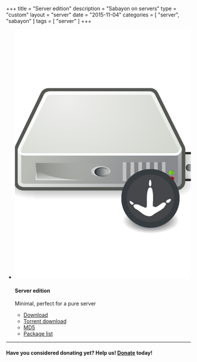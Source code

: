 +++
title = "Server edition"
description = "Sabayon on servers"
type = "custom"
layout = "server"
date = "2015-11-04"
categories = [ "server", "sabayon" ]
tags = [
    "server"
]
+++

* ![](/img/sabayon-server.png)

    #### Server edition

    Minimal, perfect for a pure server
    * [Download](http://dl.sabayon.org/iso/monthly/Sabayon_Linux_16.04_amd64_Server.iso)
    * [Torrent download](http://dl.sabayon.org/iso/monthly/Sabayon_Linux_16.04_amd64_Server.iso.torrent)
    * [MD5](http://dl.sabayon.org/iso/monthly/Sabayon_Linux_16.04_amd64_Server.iso.md5)
    * [Package list](http://dl.sabayon.org/iso/monthly/Sabayon_Linux_16.04_amd64_Server.iso.pkglist)

<hr />

#### Have you considered donating yet? Help us! [Donate](/donate) today!
